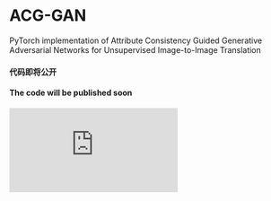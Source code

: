 # ACG-GAN
PyTorch implementation of Attribute Consistency Guided Generative Adversarial Networks for Unsupervised Image-to-Image Translation


#### 代码即将公开

#### The code will be published soon
![](
https://github.com/Nightfury12366/ACG-GAN/blob/main/sky_network.pdf)
